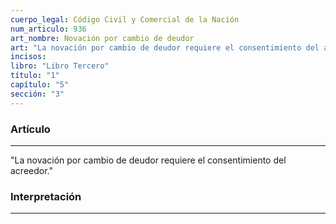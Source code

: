 ```yaml
---
cuerpo_legal: Código Civil y Comercial de la Nación
num_articulo: 936
art_nombre: Novación por cambio de deudor
art: "La novación por cambio de deudor requiere el consentimiento del acreedor."
incisos: 
libro: "Libro Tercero"
título: "1"
capítulo: "5"
sección: "3"
---
```

### Artículo
---
"La novación por cambio de deudor requiere el consentimiento del acreedor."


### Interpretación
---

